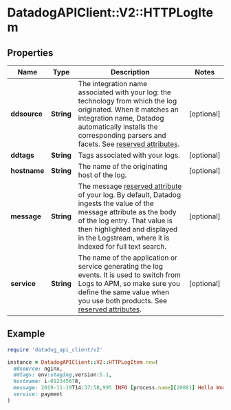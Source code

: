 # DatadogAPIClient::V2::HTTPLogItem

## Properties

| Name         | Type       | Description                                                                                                                                                                                                                                                                                                              | Notes      |
| ------------ | ---------- | ------------------------------------------------------------------------------------------------------------------------------------------------------------------------------------------------------------------------------------------------------------------------------------------------------------------------ | ---------- |
| **ddsource** | **String** | The integration name associated with your log: the technology from which the log originated. When it matches an integration name, Datadog automatically installs the corresponding parsers and facets. See [reserved attributes](https://docs.datadoghq.com/logs/log_collection/#reserved-attributes).                   | [optional] |
| **ddtags**   | **String** | Tags associated with your logs.                                                                                                                                                                                                                                                                                          | [optional] |
| **hostname** | **String** | The name of the originating host of the log.                                                                                                                                                                                                                                                                             | [optional] |
| **message**  | **String** | The message [reserved attribute](https://docs.datadoghq.com/logs/log_collection/#reserved-attributes) of your log. By default, Datadog ingests the value of the message attribute as the body of the log entry. That value is then highlighted and displayed in the Logstream, where it is indexed for full text search. | [optional] |
| **service**  | **String** | The name of the application or service generating the log events. It is used to switch from Logs to APM, so make sure you define the same value when you use both products. See [reserved attributes](https://docs.datadoghq.com/logs/log_collection/#reserved-attributes).                                              | [optional] |

## Example

```ruby
require 'datadog_api_client/v2'

instance = DatadogAPIClient::V2::HTTPLogItem.new(
  ddsource: nginx,
  ddtags: env:staging,version:5.1,
  hostname: i-012345678,
  message: 2019-11-19T14:37:58,995 INFO [process.name][20081] Hello World,
  service: payment
)
```
